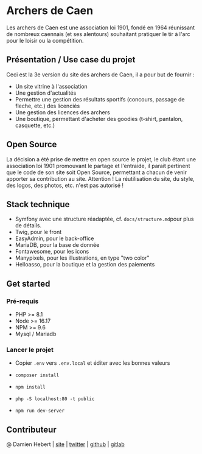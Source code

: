 # Archers de Caen

Les archers de Caen est une association loi 1901, fondé en 1964 réunissant de
nombreux caennais (et ses alentours) souhaitant pratiquer le tir à l'arc pour le
loisir ou la compétition.

## Présentation / Use case du projet

Ceci est la 3e version du site des archers de Caen, il a pour but de fournir :
- Un site vitrine à l'association
- Une gestion d'actualités
- Permettre une gestion des résultats sportifs (concours, passage de fleche, etc.) des licenciés
- Une gestion des licences des archers
- Une boutique, permettant d'acheter des goodies (t-shirt, pantalon, casquette, etc.)

## Open Source

La décision a été prise de mettre en open source le projet, le club étant
une association loi 1901 promouvant le partage et l'entraide, il parait pertinent
que le code de son site soit Open Source, permettant a chacun de venir apporter
sa contribution au site.
Attention ! La réutilisation du site, du style, des logos, des photos, etc. n'est pas
autorisé !

## Stack technique

- Symfony avec une structure réadaptée, cf. `docs/structure.md`pour plus de détails.
- Twig, pour le front
- EasyAdmin, pour le back-office
- MariaDB, pour la base de donnée
- Fontawesome, pour les icons
- Manypixels, pour les illustrations, en type "two color"
- Helloasso, pour la boutique et la gestion des paiements

## Get started

### Pré-requis

- PHP >= 8.1
- Node >= 16.17
- NPM >= 9.6
- Mysql / Mariadb

### Lancer le projet

- Copier `.env` vers `.env.local` et éditer avec les bonnes valeurs


- `composer install`
- `npm install`


- `php -S localhost:80 -t public`
- `npm run dev-server`

## Contributeur

@ Damien Hebert |
[site](https://damienhebert.fr) |
[twitter](https://twitter.com/Doskyft) |
[github](https://github.com/Doskyft) |
[gitlab](https://gitlab.com/Doskyft1)
